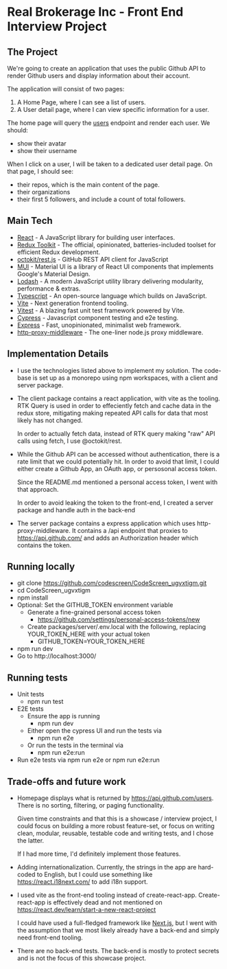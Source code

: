 # Real Brokerage Inc - Front End Interview Project

## The Project

We're going to create an application that uses the public Github API to render Github users and display information
about their account.

The application will consist of two pages:

1. A Home Page, where I can see a list of users.
2. A User detail page, where I can view specific information for a user.

The home page will query the [users](https://api.github.com/users) endpoint and render each user. We should:

- show their avatar
- show their username

When I click on a user, I will be taken to a dedicated user detail page. On that page, I should see:

- their repos, which is the main content of the page.
- their organizations
- their first 5 followers, and include a count of total followers.

## Main Tech

- [React] - A JavaScript library for building user interfaces.
- [Redux Toolkit] - The official, opinionated, batteries-included toolset for efficient Redux development.
- [octokit/rest.js] - GitHub REST API client for JavaScript
- [MUI] - Material UI is a library of React UI components that implements Google's Material Design.
- [Lodash] - A modern JavaScript utility library delivering modularity, performance & extras.
- [Typescript] - An open-source language which builds on JavaScript.
- [Vite] - Next generation frontend tooling.
- [Vitest] - A blazing fast unit test framework powered by Vite.
- [Cypress] - Javascript component testing and e2e testing.
- [Express] - Fast, unopinionated, minimalist web framework.
- [http-proxy-middleware] - The one-liner node.js proxy middleware.

## Implementation Details

- I use the technologies listed above to implement my solution. The code-base is set up as a monorepo using npm workspaces, with a client and server package.

- The client package contains a react application, with vite as the tooling. RTK Query is used in order to effeciently fetch and cache data in the redux store, mitigating making repeated API calls for data that most likely has not changed.

  In order to actually fetch data, instead of RTK query making "raw" API calls using fetch, I use @octokit/rest.

- While the Github API can be accessed without authentication, there is a rate limit that we could potentially hit. In order to avoid that limit, I could either create a Github App, an OAuth app, or persosonal access token.

  Since the README.md mentioned a personal access token, I went with that approach.

  In order to avoid leaking the token to the front-end, I created a server package and handle auth in the back-end

- The server package contains a express application which uses http-proxy-middleware. It contains a /api endpoint that proxies to https://api.github.com/ and adds an Authorization header which contains the token.

## Running locally

- git clone https://github.com/codescreen/CodeScreen_ugvxtigm.git
- cd CodeScreen_ugvxtigm
- npm install
- Optional: Set the GITHUB_TOKEN environment variable
  - Generate a fine-grained personal access token
    - https://github.com/settings/personal-access-tokens/new
  - Create packages/server/.env.local with the following, replacing YOUR_TOKEN_HERE with your actual token
    - GITHUB_TOKEN=YOUR_TOKEN_HERE
- npm run dev
- Go to http://localhost:3000/

## Running tests

- Unit tests
  - npm run test
- E2E tests
  - Ensure the app is running
    - npm run dev
  - Either open the cypress UI and run the tests via
    - npm run e2e
  - Or run the tests in the terminal via
    - npm run e2e:run
- Run e2e tests via npm run e2e or npm run e2e:run

## Trade-offs and future work

- Homepage displays what is returned by https://api.github.com/users. There is no sorting, filtering, or paging functionality.

  Given time constraints and that this is a showcase / interview project, I could focus on building a more robust feature-set, or focus on writing clean, modular, reusable, testable code and writing tests, and I chose the latter.

  If I had more time, I'd definitely implement those features.

- Adding internationalization. Currently, the strings in the app are hard-coded to English, but I could use something like https://react.i18next.com/ to add i18n support.

- I used vite as the front-end tooling instead of create-react-app. Create-react-app is effectively dead and not mentioned on https://react.dev/learn/start-a-new-react-project

  I could have used a full-fledged framework like [Next.js](https://nextjs.org/), but I went with the assumption that we most likely already have a back-end and simply need front-end tooling.

- There are no back-end tests. The back-end is mostly to protect secrets and is not the focus of this showcase project.

[React]: https://reactjs.org/
[Redux Toolkit]: https://redux-toolkit.js.org/
[octokit/rest.js]: https://octokit.github.io/rest.js/v20
[MUI]: https://mui.com/
[Lodash]: https://lodash.com/
[Typescript]: https://www.typescriptlang.org/
[Vite]: https://vitejs.dev/
[Vitest]: https://vitest.dev/
[Express]: https://expressjs.com/
[http-proxy-middleware]: https://github.com/chimurai/http-proxy-middleware
[Cypress]: https://www.cypress.io/
